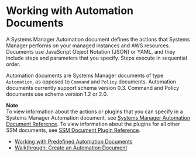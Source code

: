 # Working with Automation Documents<a name="automation-documents"></a>

A Systems Manager Automation document defines the actions that Systems Manager performs on your managed instances and AWS resources\. Documents use JavaScript Object Notation \(JSON\) or YAML, and they include steps and parameters that you specify\. Steps execute in sequential order\.

Automation documents are Systems Manager documents of type `Automation`, as opposed to `Command` and `Policy` documents\. Automation documents currently support schema version 0\.3\. Command and Policy documents use schema version 1\.2 or 2\.0\.

**Note**  
To view information about the actions or plugins that you can specify in a Systems Manager Automation document, see [Systems Manager Automation Document Reference](automation-actions.md)\. To view information about the plugins for all other SSM documents, see [SSM Document Plugin Reference](ssm-plugins.md)\.


+ [Working with Predefined Automation Documents](automation-awsdocs.md)
+ [Walkthrough: Create an Automation Document](automation-createdoc.md)